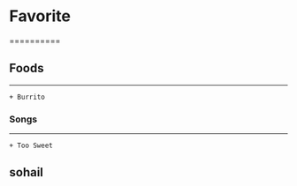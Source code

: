 # Favorite
==========

## Foods
--------
	+ Burrito

### Songs
---------
	+ Too Sweet

**sohail**
----------

